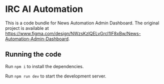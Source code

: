 # IRC AI Automation

This is a code bundle for News Automation Admin Dashboard. The original project is available at https://www.figma.com/design/NWzsKzlQELvGrcl1IF8xBw/News-Automation-Admin-Dashboard.

## Running the code

Run `npm i` to install the dependencies.

Run `npm run dev` to start the development server.
